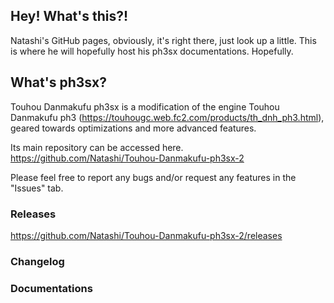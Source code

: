 ## Hey! What's this?!
Natashi's GitHub pages, obviously, it's right there, just look up a little.
This is where he will hopefully host his ph3sx documentations.
Hopefully.

## What's ph3sx?
Touhou Danmakufu ph3sx is a modification of the engine Touhou Danmakufu ph3 (https://touhougc.web.fc2.com/products/th_dnh_ph3.html), geared towards optimizations and more advanced features.

Its main repository can be accessed here.
https://github.com/Natashi/Touhou-Danmakufu-ph3sx-2

Please feel free to report any bugs and/or request any features in the "Issues" tab.

### Releases

https://github.com/Natashi/Touhou-Danmakufu-ph3sx-2/releases

### Changelog



### Documentations
